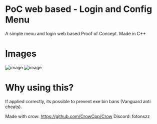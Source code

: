 
# PoC web based - Login and Config Menu

A simple menu and login web based Proof of Concept.
Made in C++
# Images
![image](https://github.com/user-attachments/assets/b771cdd9-315b-4f2d-877f-f96bb27bc4be)
![image](https://github.com/user-attachments/assets/fe6452b8-3307-4c6f-b626-6e3b5d0240af)

# Why using this?
If applied correctly, its possible to prevent exe bin bans (Vanguard anti cheats).

Made with crow: https://github.com/CrowCpp/Crow
Discord: fotonszz
